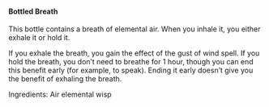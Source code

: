#### Bottled Breath 
This bottle contains a breath of elemental air. When you inhale it, you either exhale it or hold it. 

If you exhale the breath, you gain the effect of the gust of wind spell. If you hold the breath, you don’t need to breathe for 1 hour, though you can end this benefit early (for example, to speak). Ending it early doesn’t give you the benefit of exhaling the breath.

Ingredients: Air elemental wisp